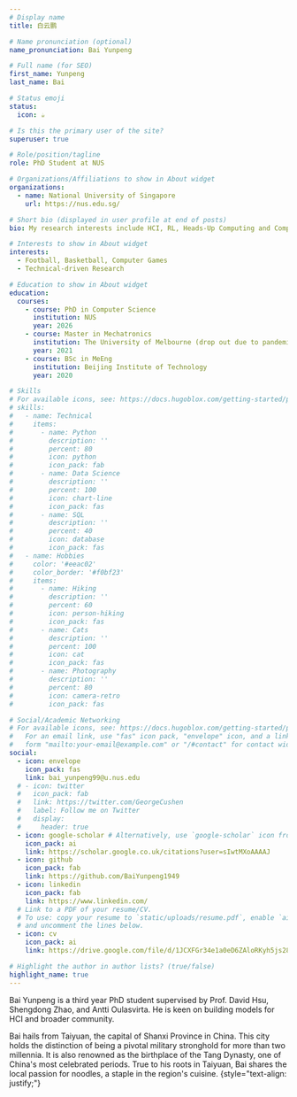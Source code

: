 ```yaml
---
# Display name
title: 白云鹏

# Name pronunciation (optional)
name_pronunciation: Bai Yunpeng

# Full name (for SEO)
first_name: Yunpeng
last_name: Bai

# Status emoji
status:
  icon: ☕️

# Is this the primary user of the site?
superuser: true

# Role/position/tagline
role: PhD Student at NUS

# Organizations/Affiliations to show in About widget
organizations:
  - name: National University of Singapore
    url: https://nus.edu.sg/

# Short bio (displayed in user profile at end of posts)
bio: My research interests include HCI, RL, Heads-Up Computing and Computationally Rational Model.

# Interests to show in About widget
interests:
  - Football, Basketball, Computer Games
  - Technical-driven Research

# Education to show in About widget
education:
  courses:
    - course: PhD in Computer Science
      institution: NUS
      year: 2026
    - course: Master in Mechatronics
      institution: The University of Melbourne (drop out due to pandemic)
      year: 2021
    - course: BSc in MeEng
      institution: Beijing Institute of Technology
      year: 2020

# Skills
# For available icons, see: https://docs.hugoblox.com/getting-started/page-builder/#icons
# skills:
#   - name: Technical
#     items:
#       - name: Python
#         description: ''
#         percent: 80
#         icon: python
#         icon_pack: fab
#       - name: Data Science
#         description: ''
#         percent: 100
#         icon: chart-line
#         icon_pack: fas
#       - name: SQL
#         description: ''
#         percent: 40
#         icon: database
#         icon_pack: fas
#   - name: Hobbies
#     color: '#eeac02'
#     color_border: '#f0bf23'
#     items:
#       - name: Hiking
#         description: ''
#         percent: 60
#         icon: person-hiking
#         icon_pack: fas
#       - name: Cats
#         description: ''
#         percent: 100
#         icon: cat
#         icon_pack: fas
#       - name: Photography
#         description: ''
#         percent: 80
#         icon: camera-retro
#         icon_pack: fas

# Social/Academic Networking
# For available icons, see: https://docs.hugoblox.com/getting-started/page-builder/#icons
#   For an email link, use "fas" icon pack, "envelope" icon, and a link in the
#   form "mailto:your-email@example.com" or "/#contact" for contact widget.
social:
  - icon: envelope
    icon_pack: fas
    link: bai_yunpeng99@u.nus.edu
  # - icon: twitter
  #   icon_pack: fab
  #   link: https://twitter.com/GeorgeCushen
  #   label: Follow me on Twitter
  #   display:
  #     header: true
  - icon: google-scholar # Alternatively, use `google-scholar` icon from `ai` icon pack
    icon_pack: ai
    link: https://scholar.google.co.uk/citations?user=sIwtMXoAAAAJ
  - icon: github
    icon_pack: fab
    link: https://github.com/BaiYunpeng1949
  - icon: linkedin
    icon_pack: fab
    link: https://www.linkedin.com/
  # Link to a PDF of your resume/CV.
  # To use: copy your resume to `static/uploads/resume.pdf`, enable `ai` icons in `params.yaml`,
  # and uncomment the lines below.
  - icon: cv
    icon_pack: ai
    link: https://drive.google.com/file/d/1JCXFGr34e1a0eD6ZAloRKyh5js28KLim/view?usp=drive_link

# Highlight the author in author lists? (true/false)
highlight_name: true
---
```


Bai Yunpeng is a third year PhD student supervised by Prof. David Hsu, Shengdong Zhao, and Antti Oulasvirta. He is keen on building models for HCI and broader community. 

Bai hails from Taiyuan, the capital of Shanxi Province in China. This city holds the distinction of being a pivotal military stronghold for more than two millennia. It is also renowned as the birthplace of the Tang Dynasty, one of China's most celebrated periods. True to his roots in Taiyuan, Bai shares the local passion for noodles, a staple in the region's cuisine.
{style="text-align: justify;"}
